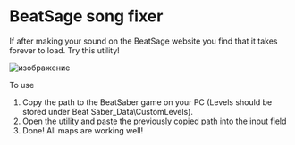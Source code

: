 # BeatSage song fixer
If after making your sound on the BeatSage website you find that it takes forever to load. Try this utility!

![изображение](https://github.com/IloBizon/BeatSageSongFixer/assets/125214208/f3fabc20-6d8d-42f0-9be7-160e3ebfa8c1)

To use
1. Copy the path to the BeatSaber game on your PC (Levels should be stored under Beat Saber_Data\CustomLevels).
2. Open the utility and paste the previously copied path into the input field
3. Done! All maps are working well!
